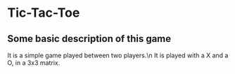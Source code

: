 # Tic-Tac-Toe
## Some basic description of this game
It is a simple game played between two players.\n
It is played with a X and a O, in a 3x3 matrix.
